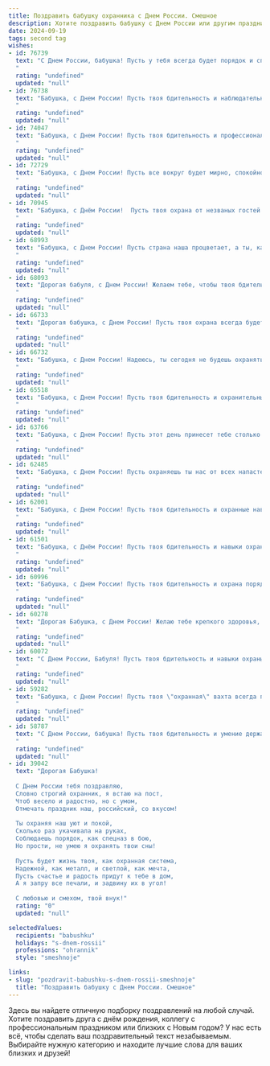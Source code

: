 ```yaml
---
title: Поздравить бабушку охранника с Днем России. Смешное
description: Хотите поздравить бабушку с Днем России или другим праздником? Наш ИИ создаст незабываемое поздравление, а вы обязательно выделитесь среди других.  
date: 2024-09-19
tags: second tag
wishes:
- id: 76739
  text: "С Днем России, бабушка! Пусть у тебя всегда будет порядок и спокойствие, как на твоей любимой клумбе... а если кто-то захочет нарушить этот порядок, ты знаешь, кому звонить! 😉
  "
  rating: "undefined"
  updated: "null"
- id: 76738
  text: "Бабушка, с Днем России! Пусть твоя бдительность и наблюдательность, закаленные годами работы охранником, всегда защищают тебя от любых угроз, а праздничный стол ломится от вкусных угощений!
  "
  rating: "undefined"
  updated: "null"
- id: 74047
  text: "Бабушка, с Днем России! Пусть твоя бдительность и профессионализм охранника будут на высоте, защищая нас от всех бед - от  неправильно поставленных чайников до коварных внуков, пытающихся украсть печенье! 😜
  "
  rating: "undefined"
  updated: "null"
- id: 72729
  text: "Бабушка, с Днем России! Пусть все вокруг будет мирно, спокойно и, главное, без тревожных звонков на твой телефон. Ведь твоя профессия охранника и так держит в тонусе! 😄
  "
  rating: "undefined"
  updated: "null"
- id: 70945
  text: "Бабушка, с Днём России!  Пусть твоя охрана от незваных гостей будет такой же крепкой, как твоя любовь к Родине, и пусть никакие злоумышленники не посмеют нарушить твой покой! 🥳💪🇷🇺
  "
  rating: "undefined"
  updated: "null"
- id: 68993
  text: "Бабушка, с Днем России! Пусть страна наша процветает, а ты, как истинный охранник семейного очага, всегда держишь врагов (от сладкого и вредного) на расстоянии! 😉
  "
  rating: "undefined"
  updated: "null"
- id: 68093
  text: "Дорогая бабуля, с Днем России! Желаем тебе, чтобы твоя бдительность была не хуже, чем у охранника, а чувство юмора -  ярче, чем фейерверки на Красной площади! 🎉
  "
  rating: "undefined"
  updated: "null"
- id: 66733
  text: "Дорогая бабушка, с Днем России! Пусть твоя охрана всегда будет на чеку, а пенсия прибавляется как минимум раз в год.
  "
  rating: "undefined"
  updated: "null"
- id: 66732
  text: "Бабушка, с Днем России! Надеюсь, ты сегодня не будешь охранять границы от любимых внуков, а насладишься праздничным пирогом и танцами под \"Калинку-малинку\"!  🎉
  "
  rating: "undefined"
  updated: "null"
- id: 65518
  text: "Бабушка, с Днем России! Пусть твоя бдительность и охранительный нюх будут как у самого опытного охранника, а любые посягательства на твой покой будут встречены с такой же силой и грацией, как ты встречаешь гостей на пороге!
  "
  rating: "undefined"
  updated: "null"
- id: 63766
  text: "Бабушка, с Днем России! Пусть этот день принесет тебе столько же радости, сколько ты приносишь своим внукам! И помни: быть охранником - это не просто профессия, это призвание. Особенно, когда надо защитить от всех внуков, в том числе и от их сладкого зуба! 😄
  "
  rating: "undefined"
  updated: "null"
- id: 62485
  text: "Бабушка, с Днем России! Пусть охраняешь ты нас от всех напастей, как настоящий профи на посту! 😂  Будь здорова и бодра, как наша великая держава! 🇷🇺
  "
  rating: "undefined"
  updated: "null"
- id: 62001
  text: "Бабушка, с Днем России! Пусть твоя бдительность и охранные навыки всегда будут на высоте, даже когда внуки устраивают очередной \"переворот\" в квартире! 😄
  "
  rating: "undefined"
  updated: "null"
- id: 61501
  text: "Бабушка, с Днём России! Пусть твоя бдительность и навыки охранника всегда защищают нас от врагов - от вредных соседей, некачественных продуктов и осенних промозглых ветров! 💪😂
  "
  rating: "undefined"
  updated: "null"
- id: 60996
  text: "Бабушка, с Днем России! Пусть твоя бдительность и охрана порядка остаются на высоте, как и твои праздничные пироги! 😜🎉
  "
  rating: "undefined"
  updated: "null"
- id: 60278
  text: "Дорогая Бабушка, с Днем России! Желаю тебе крепкого здоровья, чтобы ты могла ещё долго охранять покой нашего семейного очага - от вредных привычек папы до сомнительных друзей внуков! 😄
  "
  rating: "undefined"
  updated: "null"
- id: 60072
  text: "С Днем России, Бабуля! Пусть твоя бдительность и навыки охраны защищают не только наш дом от непрошенных гостей, но и от всех невзгод  и неприятностей. 😂
  "
  rating: "undefined"
  updated: "null"
- id: 59282
  text: "Бабушка, с Днем России! Пусть твоя \"охранная\" вахта всегда проходит мирно, а грабители обходят стороной твой любимый диван! 🎉
  "
  rating: "undefined"
  updated: "null"
- id: 58787
  text: "С Днем России, бабушка! Пусть твоя бдительность и умение держать под контролем ситуацию будут не хуже, чем у самого опытного охранника. Никакие \"преступники\" - ни внуки, ни коты, не смогут подобраться к твоему спокойствию и благополучию! 🎉
  "
  rating: "undefined"
  updated: "null"
- id: 39042
  text: "Дорогая Бабушка!
  
  С Днем России тебя поздравляю,
  Словно строгий охранник, я встаю на пост,
  Чтоб весело и радостно, но с умом,
  Отмечать праздник наш, российский, со вкусом!
  
  Ты охраняя наш уют и покой,
  Сколько раз укачивала на руках,
  Соблюдаешь порядок, как спецназ в бою,
  Но прости, не умею я охранять твои сны!
  
  Пусть будет жизнь твоя, как охранная система,
  Надежной, как металл, и светлой, как мечта,
  Пусть счастье и радость придут к тебе в дом,
  А я запру все печали, и задвину их в угол!
  
  С любовью и смехом, твой внук!"
  rating: "0"
  updated: "null"

selectedValues:
  recipients: "babushku"
  holidays: "s-dnem-rossii"
  professions: "ohrannik"
  style: "smeshnoje"

links:
- slug: "pozdravit-babushku-s-dnem-rossii-smeshnoje"
  title: "Поздравить бабушку с Днем России. Смешное"
---
```


Здесь вы найдете отличную подборку поздравлений на любой случай. 
Хотите поздравить друга с днём рождения, коллегу с профессиональным праздником или близких с Новым годом? У нас есть всё, чтобы сделать ваш поздравительный текст незабываемым. Выбирайте нужную категорию и находите лучшие слова для ваших близких и друзей!
